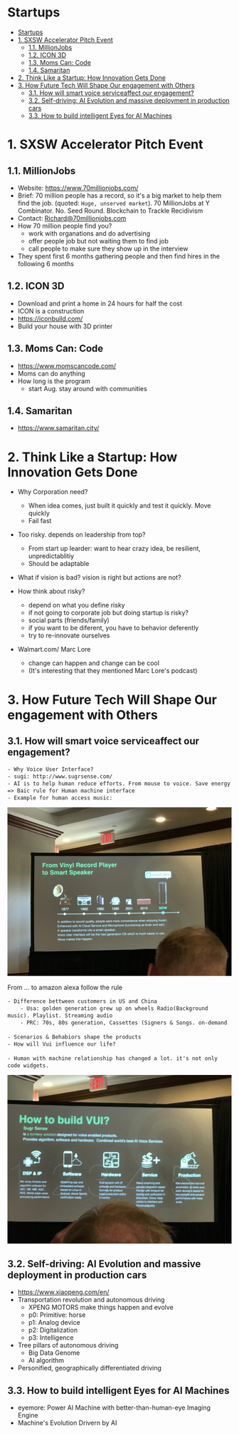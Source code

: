 # Startups
<!-- TOC -->

- [Startups](#startups)
- [1. SXSW Accelerator Pitch Event](#1-sxsw-accelerator-pitch-event)
    - [1.1. MillionJobs](#11-millionjobs)
    - [1.2. ICON 3D](#12-icon-3d)
    - [1.3. Moms Can: Code](#13-moms-can-code)
    - [1.4. Samaritan](#14-samaritan)
- [2. Think Like a Startup: How Innovation Gets Done](#2-think-like-a-startup-how-innovation-gets-done)
- [3. How Future Tech Will Shape Our engagement with Others](#3-how-future-tech-will-shape-our-engagement-with-others)
    - [3.1. How will smart voice serviceaffect our engagement?](#31-how-will-smart-voice-serviceaffect-our-engagement)
    - [3.2. Self-driving: AI Evolution and massive deployment in production cars](#32-self-driving-ai-evolution-and-massive-deployment-in-production-cars)
    - [3.3. How to build intelligent Eyes for AI Machines](#33-how-to-build-intelligent-eyes-for-ai-machines)

<!-- /TOC -->
# 1. SXSW Accelerator Pitch Event
## 1.1. MillionJobs

- Website: https://www.70millionjobs.com/
- Brief: 70 million people has a record, so it's a big market to help them find the job. (quoted: `Huge, unserved market`). 70 MillionJobs at Y Combinator. No. Seed Round. Blockchain to Trackle Recidivism
- Contact: Richard@70millionjobs.com
- How 70 million people find you?
    - work with organations and do advertising
    - offer people job but not waiting them to find job
    - call people to make sure they show up in the interview
- They spent first 6 months gathering people and then find hires in the following 6 months


## 1.2. ICON 3D
- Download and print a home in 24 hours for half the cost
- ICON is a construction 
- https://iconbuild.com/
- Build your house with 3D printer

## 1.3. Moms Can: Code
- https://www.momscancode.com/
- Moms can do anything
- How long is the program
  - start Aug. stay around with communities

## 1.4. Samaritan
- https://www.samaritan.city/


# 2. Think Like a Startup: How Innovation Gets Done

- Why Corporation need?
    - When idea comes, just built it quickly and test it quickly. Move quickly
    - Fail fast

- Too risky. depends on leadership from top?
    - From start up learder: want to hear crazy idea, be resilient, unpredictablitiy 
    - Should be adaptable

- What if vision is bad? vision is right but actions are not?
- How think about risky?
    - depend on what you define risky
    - if not going to corporate job but doing startup is risky?
    - social parts (friends/family)
    - if you want to be diferent, you have to behavior deferently
    - try to re-innovate ourselves
- Walmart.com/ Marc Lore
    - change can happen and change can be cool
    - (It's interesting that they mentioned Marc Lore's podcast)

# 3. How Future Tech Will Shape Our engagement with Others

## 3.1. How will smart voice serviceaffect our engagement?
    - Why Voice User Interface?
    - sugi: http://www.sugrsense.com/
    - AI is to help human reduce efforts. From mouse to voice. Save energy => Baic rule for Human machine interface
    - Example for human access music:
<p align='center'>
    <img src='./images/smart-speak.jpg' width='600' alt='JS Fatigue'>
</p>
    From ... to amazon alexa follow the rule

    - Difference bettween customers in US and China
        - Usa: golden generation grew up on wheels Radio(Background music). Playlist. Streaming audio
        - PRC: 70s, 80s generation, Cassettes (Signers & Songs. on-demand

    - Scenarios & Behabiors shape the products
    - How will Vui influence our life?

    - Human with machine relationship has changed a lot. it's not only code widgets.
<p align='center'>
    <img src='./images/vui.jpg' width='600' alt='JS Fatigue'>
</p>

## 3.2. Self-driving: AI Evolution and massive deployment in production cars
- https://www.xiaopeng.com/en/
- Transportation revolution and autonomous driving
    - XPENG MOTORS make things happen and evolve
    - p0: Primitive: horse
    - p1: Analog device
    - p2: Digitalization
    - p3: Intelligence
- Tree pillars of autonomous driving
    - Big Data Genome
    - AI algorithm 
- Personified, geographically differentiated driving

## 3.3. How to build intelligent Eyes for AI Machines
- eyemore: Power AI Machine with better-than-human-eye Imaging Engine
- Machine's Evolution Drivern by AI
